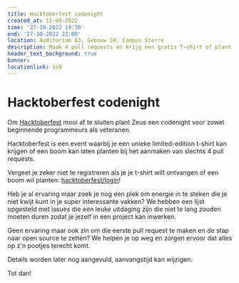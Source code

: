 ```yaml
---
title: Hacktoberfest codenight
created_at: 11-09-2022
time: '27-10-2022 19:30'
end: '27-10-2022 22:00'
location: Auditorium A3, Gebouw S9, Campus Sterre
description: Maak 4 pull requests en krijg een gratis T-shirt of plant een boom!
header_text_background: true
banner:
locationlink: $s9
---
```


# Hacktoberfest codenight


Om [Hacktoberfest][hacktob] mooi af te sluiten plant Zeus een codenight voor zowel beginnende programmeurs als veteranen.

Hacktoberfest is een event waarbij je een unieke limited-edition t-shirt kan krijgen of een boom kan laten planten bij het aanmaken van slechts 4 pull requests.

Vergeet je zeker niet te registreren als je je t-shirt wilt ontvangen of een boom wil planten: [hacktoberfest/login](https://hacktoberfest.digitalocean.com/login)!

Heb je al ervaring maar zoek je nog een plek om energie in te steken die je niet kwijt kunt in je super interessante vakken? We hebben een lijst opgesteld met issues die een leuke uitdaging zijn die niet te lang zouden moeten duren zodat je jezelf in een project kan inwerken.

Geen ervaring maar ook zin om die eerste pull request te maken en de stap naar open source te zetten? We helpen je op weg en zorgen ervoor dat alles op z'n pootjes terecht komt.

Details worden later nog aangevuld, aanvangstijd kan wijzigen.

Tot dan!

[hacktob]: https://hacktoberfest.digitalocean.com/
